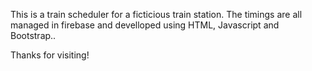 This is a train scheduler for a ficticious train station. The timings are all managed in firebase and develloped using HTML, Javascript and Bootstrap..

Thanks for visiting!

